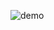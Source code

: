 ![demo](https://user-images.githubusercontent.com/67564586/113103861-34374b80-91d6-11eb-93d0-395de4643714.gif)
